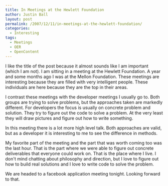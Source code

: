 ```yaml
---
title: In Meetings at the Hewlett Foundation
author: Justin Ball
layout: post
permalink: /2007/12/11/in-meetings-at-the-hewlett-foundation/
categories:
  - Interesting
tags:
  - Meetings
  - OER
  - OpenContent
---
```


I like the title of the post because it almost sounds like I am important (which I am not). I am sitting in a meeting at the Hewlett Foundation. A year and some months ago I was at the Mellon Foundation. These meetings are interesting because they are filled with very intelligent people. These individuals are here because they are the top in their areas.

I contrast these meetings with the developer meetings I usually go to. Both groups are trying to solve problems, but the approaches taken are markedly different. For developers the focus is usually on concrete problem and solution. They try to figure out the code to solve a problem. At the very least they will draw pictures and figure out how to write something.

In this meeting there is a lot more high level talk. Both approaches are valid, but as a developer it is interesting to me to see the difference in methods.

My favorite part of the meeting and the part that was worth coming too was the last hour. That is the part where we were able to figure out concrete deliverables that everyone could work on. That is the place where I live. I don't mind chatting about philosophy and direction, but I love to figure out how to build real solutions and I love to write code to solve the problem.

We are headed to a facebook application meeting tonight. Looking forward to that.